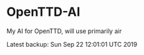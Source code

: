 # OpenTTD-AI
My AI for OpenTTD, will use primarily air

Latest backup: Sun Sep 22 12:01:01 UTC 2019
